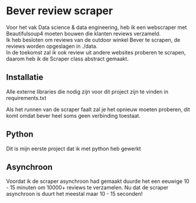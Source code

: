 # Bever review scraper

Voor het vak Data science & data engineering, heb ik een webscraper met Beautifulsoup4 moeten bouwen die klanten reviews verzameld.\
Ik heb besloten om reviews van de outdoor winkel Bever te scrapen, de reviews worden opgeslagen in ./data.\
In de toekomst zal ik ook review uit andere websites proberen te scrapen, daarom heb ik de Scraper class abstract gemaakt.

## Installatie

Alle externe libraries die nodig zijn voor dit project zijn te vinden in requirements.txt

Als het runnen van de scraper faalt zal je het opnieuw moeten proberen, dit komt omdat bever heel soms geen verbinding toestaat.

## Python

Dit is mijn eerste project dat ik met python heb gewerkt

## Asynchroon

Voordat ik de scraper asynchroon had gemaakt duurde het een eeuwige 10 - 15 minuten om 10000+ reviews te verzamelen. Nu dat de scraper asynchroon is duurt het meestal maar 10 - 15 seconden!